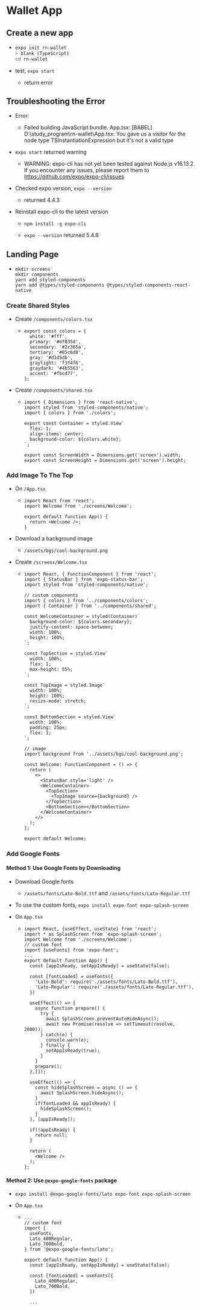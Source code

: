 # Wallet App

## Create a new app

- ```bash
  expo init rn-wallet
  > blank (TypeScript)
  cd rn-wallet
  ```

- test, `expo start`

  - return error

## Troubleshooting the Error

- Error:

  - Failed building JavaScript bundle.
    App.tsx: [BABEL] D:\study_program\rn-wallet\App.tsx: You gave us a visitor for the node type TSInstantiationExpression but it's not a valid type

- `expo start` returned warning

  - WARNING: expo-cli has not yet been tested against Node.js v16.13.2.
    If you encounter any issues, please report them to https://github.com/expo/expo-cli/issues

- Checked expo version, `expo --version`

  - returned 4.4.3

- Reinstall expo-cli to the latest version

  - `npm install -g expo-cli`

  - `expo --version` returned 5.4.6

## Landing Page

- ```
  mkdir screens
  mkdir components
  yarn add styled-components
  yarn add @types/styled-components @types/styled-components-react-native
  ```

### Create Shared Styles

- Create `/components/colors.tsx`

  - ```tsx
    export const colors = {
      white: '#fff',
      primary: '#ef835d',
      secondary: '#2c365a',
      tertiary: '#85c6d8',
      gray: '#d1d5db',
      graylight: 'f3f4f6',
      graydark: '#4b5563',
      accent: '#fbcd77',
    };
    ```

- Create `/components/shared.tsx`

  - ```tsx
    import { Dimensions } from 'react-native';
    import styled from 'styled-components/native';
    import { colors } from './colors';

    export const Container = styled.View`
      flex: 1;
      align-items: center;
      background-color: ${colors.white};
    `;

    export const ScreenWidth = Dimensions.get('screen').width;
    export const ScreenHeight = Dimensions.get('screen').height;
    ```

### Add Image To The Top

- On `/App.tsx`

  - ```tsx
    import React from 'react';
    import Welcome from './screens/Welcome';

    export default function App() {
      return <Welcome />;
    }
    ```

- Download a background image

  - `/assets/bgs/cool-background.png`

- Create `/screens/Welcome.tsx`

  - ```tsx
    import React, { FunctionComponent } from 'react';
    import { StatusBar } from 'expo-status-bar';
    import styled from 'styled-components/native';

    // custom components
    import { colors } from '../components/colors';
    import { Container } from '../components/shared';

    const WelcomeContainer = styled(Container)`
      background-color: ${colors.secondary};
      justify-content: space-between;
      width: 100%;
      height: 100%;
    `;

    const TopSection = styled.View`
      width: 100%;
      flex: 1;
      max-height: 55%;
    `;

    const TopImage = styled.Image`
      width: 100%;
      height: 100%;
      resize-mode: stretch;
    `;

    const BottomSection = styled.View`
      width: 100%;
      padding: 25px;
      flex: 1;
    `;

    // image
    import background from '../assets/bgs/cool-background.png';

    const Welcome: FunctionComponent = () => {
      return (
        <>
          <StatusBar style='light' />
          <WelcomeContainer>
            <TopSection>
              <TopImage source={background} />
            </TopSection>
            <BottomSection></BottomSection>
          </WelcomeContainer>
        </>
      );
    };

    export default Welcome;
    ```

### Add Google Fonts

#### Method 1: Use Google Fonts by Downloading

- Download Google fonts

  - `/assets/fonts/Lato-Bold.ttf` and `/assets/fonts/Lato-Regular.ttf`

- To use the custom fonts, `expo install expo-font expo-splash-screen`

- On `App.tsx`

  - ```tsx
    import React, {useEffect, useState} from 'react';
    import * as SplashScreen from 'expo-splash-screen';
    import Welcome from './screens/Welcome';
    // custom font
    import {useFonts} from 'expo-font';
    ...
    export default function App() {
      const [appIsReady, setAppIsReady] = useState(false);

      const [fontLoaded] = useFonts({
        'Lato-Bold': require('./assets/fonts/Lato-Bold.ttf'),
        'Lato-Regular': require('./assets/fonts/Lato-Regular.ttf'),
      })

      useEffect(() => {
        async function prepare() {
          try {
            await SplashScreen.preventAutoHideAsync();
            await new Promise(resolve => setTimeout(resolve, 2000));
          } catch(e) {
            console.warn(e);
          } finally {
            setAppIsReady(true);
          }
        }
        prepare();
      },[]);

      useEffect(() => {
        const hideSplashScreen = async () => {
          await SplashScreen.hideAsync();
        }
        if(fontLoaded && appIsReady) {
          hideSplashScreen();
        }
      }, [appIsReady]);

      if(!appIsReady) {
        return null;
      }

      return (
        <Welcome />
      );
    };
    ```

#### Method 2: Use `@expo-google-fonts` package

- `expo install @expo-google-fonts/lato expo-font expo-splash-screen`

- On `App.tsx`

  - ```tsx
    ...
    // custom font
    import {
      useFonts,
      Lato_400Regular,
      Lato_700Bold,
    } from '@expo-google-fonts/lato';

    export default function App() {
      const [appIsReady, setAppIsReady] = useState(false);

      const [fontLoaded] = useFonts({
        Lato_400Regular,
        Lato_700Bold,
      })

      ...
    ```

